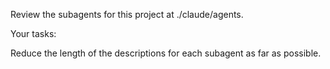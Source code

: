 Review the subagents for this project at ./claude/agents.

Your tasks:

Reduce the length of the descriptions for each subagent as far as possible.